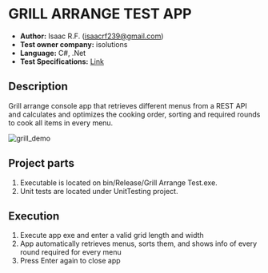 # GRILL ARRANGE TEST APP
- **Author:** Isaac R.F. (isaacrf239@gmail.com)
- **Test owner company:** isolutions
- **Language:** C#, .Net
- **Test Specifications:** [Link](https://github.com/IsaacRF/csharp_grill_arrange_test/blob/master/SPECIFICATIONS.pdf)

## Description
Grill arrange console app that retrieves different menus from a REST API and calculates and optimizes the cooking order, sorting and required rounds to cook all items in every menu.

![grill_demo](https://user-images.githubusercontent.com/2803925/92026635-97a4ec00-ed61-11ea-9fa2-b072bb6f474e.gif)

## Project parts
1. Executable is located on bin/Release/Grill Arrange Test.exe.
2. Unit tests are located under UnitTesting project.

## Execution
1. Execute app exe and enter a valid grid length and width
2. App automatically retrieves menus, sorts them, and shows info of every round required for every menu
3. Press Enter again to close app
